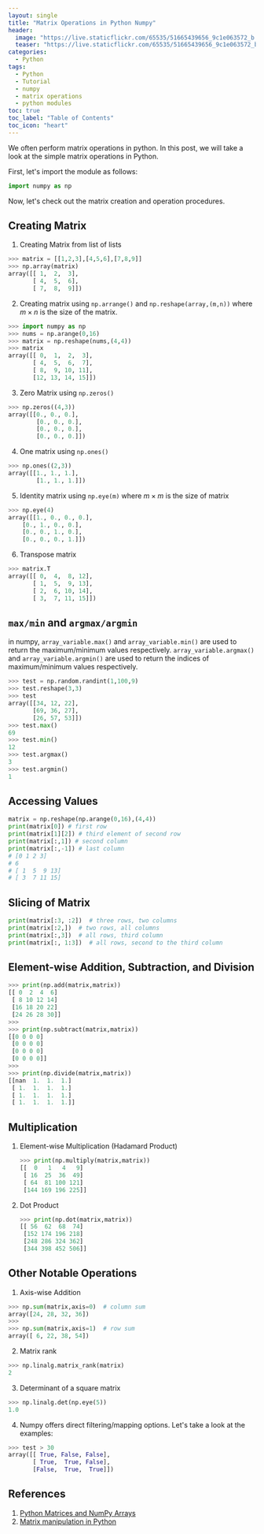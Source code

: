 ```yaml
---
layout: single
title: "Matrix Operations in Python Numpy"
header:
  image: "https://live.staticflickr.com/65535/51665439656_9c1e063572_b.jpg"
  teaser: "https://live.staticflickr.com/65535/51665439656_9c1e063572_b.jpg"
categories:
  - Python
tags:
  - Python
  - Tutorial
  - numpy
  - matrix operations
  - python modules
toc: true
toc_label: "Table of Contents"
toc_icon: "heart"
---
```


We often perform matrix operations in python. In this post, we will take a look at the simple matrix operations in Python.

First, let's import the module as follows:
```python
import numpy as np
```
Now, let's check out the matrix creation and operation procedures.

## Creating Matrix
1. Creating Matrix from list of lists
```python
>>> matrix = [[1,2,3],[4,5,6],[7,8,9]]
>>> np.array(matrix)
array([[ 1,  2,  3],
       [ 4,  5,  6],
       [ 7,  8,  9]])
```
2. Creating matrix using `np.arrange()` and `np.reshape(array,(m,n))` where $m \times n$ is the size of the matrix.
```python
>>> import numpy as np
>>> nums = np.arange(0,16)
>>> matrix = np.reshape(nums,(4,4))
>>> matrix
array([[ 0,  1,  2,  3],
       [ 4,  5,  6,  7],
       [ 8,  9, 10, 11],
       [12, 13, 14, 15]])
```

3. Zero Matrix using `np.zeros()`
```python
>>> np.zeros((4,3))
array([[0., 0., 0.],
        [0., 0., 0.],
        [0., 0., 0.],
        [0., 0., 0.]])
```

4. One matrix using `np.ones()`

```python
>>> np.ones((2,3))
array([[1., 1., 1.],
        [1., 1., 1.]])
```
5. Identity matrix using `np.eye(m)` where $m \times m$ is the size of matrix

```python
>>> np.eye(4)
array([[1., 0., 0., 0.],
    [0., 1., 0., 0.],
    [0., 0., 1., 0.],
    [0., 0., 0., 1.]])
```
6. Transpose matrix
```python
>>> matrix.T
array([[ 0,  4,  8, 12],
       [ 1,  5,  9, 13],
       [ 2,  6, 10, 14],
       [ 3,  7, 11, 15]])
```

## `max/min` and `argmax/argmin`
in numpy, `array_variable.max()` and `array_variable.min()` are used to return the maximum/minimum values respectively. `array_variable.argmax()` and `array_variable.argmin()` are used to return the indices of maximum/minimum values respectively. 

```python
>>> test = np.random.randint(1,100,9)
>>> test.reshape(3,3)
>>> test
array([[34, 12, 22],
       [69, 36, 27],
       [26, 57, 53]])
>>> test.max()
69
>>> test.min()
12
>>> test.argmax()
3
>>> test.argmin()
1
```

## Accessing Values
```python
matrix = np.reshape(np.arange(0,16),(4,4))
print(matrix[0]) # first row
print(matrix[1][2]) # third element of second row
print(matrix[:,1]) # second column
print(matrix[:,-1]) # last column
# [0 1 2 3]
# 6
# [ 1  5  9 13]
# [ 3  7 11 15]
```

## Slicing of Matrix
```python
print(matrix[:3, :2])  # three rows, two columns
print(matrix[:2,])  # two rows, all columns
print(matrix[:,3])  # all rows, third column
print(matrix[:, 1:3])  # all rows, second to the third column
```

## Element-wise Addition, Subtraction, and Division
```python
>>> print(np.add(matrix,matrix))
[[ 0  2  4  6]
 [ 8 10 12 14]
 [16 18 20 22]
 [24 26 28 30]]
>>>
>>> print(np.subtract(matrix,matrix))
[[0 0 0 0]
 [0 0 0 0]
 [0 0 0 0]
 [0 0 0 0]]
>>>
>>> print(np.divide(matrix,matrix))
[[nan  1.  1.  1.]
 [ 1.  1.  1.  1.]
 [ 1.  1.  1.  1.]
 [ 1.  1.  1.  1.]]
```

## Multiplication
1. Element-wise Multiplication (Hadamard Product)
	```python
	>>> print(np.multiply(matrix,matrix))
	[[  0   1   4   9]
	 [ 16  25  36  49]
	 [ 64  81 100 121]
	 [144 169 196 225]]
	```

2. Dot Product
	```python
	>>> print(np.dot(matrix,matrix))
	[[ 56  62  68  74]
	 [152 174 196 218]
	 [248 286 324 362]
	 [344 398 452 506]]
	```

## Other Notable Operations
1. Axis-wise Addition
```python
>>> np.sum(matrix,axis=0)  # column sum
array([24, 28, 32, 36])
>>>
>>> np.sum(matrix,axis=1)  # row sum
array([ 6, 22, 38, 54])
```

2. Matrix rank
```python
>>> np.linalg.matrix_rank(matrix)
2
```
3. Determinant of a square matrix
```python
>>> np.linalg.det(np.eye(5))
1.0
```
4. Numpy offers direct filtering/mapping options. Let's take a look at the examples:
```python
>>> test > 30
array([[ True, False, False],
       [ True,  True, False],
       [False,  True,  True]])
```


## References
1. [Python Matrices and NumPy Arrays](https://www.programiz.com/python-programming/matrix)
2. [Matrix manipulation in Python](https://www.geeksforgeeks.org/matrix-manipulation-python/)
<!--stackedit_data:
eyJoaXN0b3J5IjpbMTYxNzc0MjkxXX0=
-->